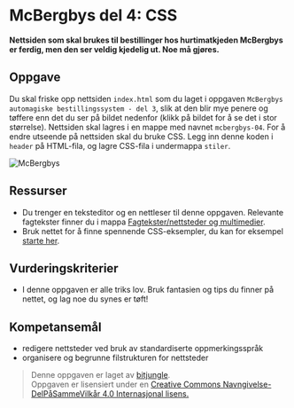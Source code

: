 McBergbys del 4: CSS
====================
**Nettsiden som skal brukes til bestillinger hos hurtimatkjeden McBergbys er ferdig, men den ser veldig kjedelig ut. Noe må gjøres.**

Oppgave
-------
Du skal friske opp nettsiden `index.html` som du laget i oppgaven `McBergbys automagiske bestillingssystem - del 3`, slik at den blir mye penere og tøffere enn det du ser på bildet nedenfor (klikk på bildet for å se det i stor størrelse). Nettsiden skal lagres i en mappe med navnet `mcbergbys-04`. For å endre utseende på nettsiden skal du bruke CSS. Legg inn denne koden i `header` på HTML-fila, og lagre CSS-fila i undermappa `stiler`. 

![McBergbys](https://raw.githubusercontent.com/fagstoff/IT1/master/Bilder/McB04.png)

Ressurser
---------
* Du trenger en teksteditor og en nettleser til denne oppgaven. Relevante fagtekster finner du i mappa [Fagtekster/nettsteder og multimedier](https://github.com/bitjungle/IT1/tree/master/Fagtekster/nettsteder%20og%20multimedier).
* Bruk nettet for å finne spennende CSS-eksempler, du kan for eksempel [starte her](http://www.w3schools.com/css/css_examples.asp).

Vurderingskriterier
-------------------
* I denne oppgaven er alle triks lov. Bruk fantasien og tips du finner på nettet, og lag noe du synes er tøft!

Kompetansemål
-------------
* redigere nettsteder ved bruk av standardiserte oppmerkingsspråk
* organisere og begrunne filstrukturen for nettsteder

>Denne oppgaven er laget av [bitjungle](https://github.com/bitjungle).  
>Oppgaven er lisensiert under en
>[Creative Commons Navngivelse-DelPåSammeVilkår 4.0 Internasjonal lisens.
](http://creativecommons.org/licenses/by-sa/4.0/)
